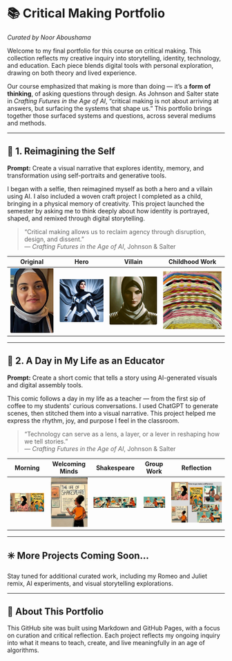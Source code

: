 # 📚 Critical Making Portfolio  
*Curated by Noor Aboushama*

Welcome to my final portfolio for this course on critical making. This collection reflects my creative inquiry into storytelling, identity, technology, and education. Each piece blends digital tools with personal exploration, drawing on both theory and lived experience.

Our course emphasized that making is more than doing — it’s a **form of thinking**, of asking questions through design. As Johnson and Salter state in *Crafting Futures in the Age of AI*, “critical making is not about arriving at answers, but surfacing the systems that shape us.” This portfolio brings together those surfaced systems and questions, across several mediums and methods.

---

## 🔹 1. Reimagining the Self

**Prompt:** Create a visual narrative that explores identity, memory, and transformation using self-portraits and generative tools.

I began with a selfie, then reimagined myself as both a hero and a villain using AI. I also included a woven craft project I completed as a child, bringing in a physical memory of creativity. This project launched the semester by asking me to think deeply about how identity is portrayed, shaped, and remixed through digital storytelling.

> “Critical making allows us to reclaim agency through disruption, design, and dissent.”  
> — *Crafting Futures in the Age of AI*, Johnson & Salter

| Original | Hero | Villain | Childhood Work |
|---------|------|---------|----------------|
| ![Original](images/original.jpg) | ![Hero](images/hero.jpg) | ![Villain](images/villain.jpg) | ![Weaving](images/weaving.jpg) |

---

## 🔹 2. A Day in My Life as an Educator

**Prompt:** Create a short comic that tells a story using AI-generated visuals and digital assembly tools.

This comic follows a day in my life as a teacher — from the first sip of coffee to my students' curious conversations. I used ChatGPT to generate scenes, then stitched them into a visual narrative. This project helped me express the rhythm, joy, and purpose I feel in the classroom.

> “Technology can serve as a lens, a layer, or a lever in reshaping how we tell stories.”  
> — *Crafting Futures in the Age of AI*, Johnson & Salter

| Morning | Welcoming Minds | Shakespeare | Group Work | Reflection |
|--------|------------------|-------------|------------|------------|
| ![Morning](images/morning.jpg) | ![Welcome](images/welcome.jpg) | ![Shakespeare](images/shakespeare.jpg) | ![Group](images/group.jpg) | ![Purpose](images/purpose.jpg) |

---

## ✳️ More Projects Coming Soon...

Stay tuned for additional curated work, including my Romeo and Juliet remix, AI experiments, and visual storytelling explorations.

---

## 🧠 About This Portfolio

This GitHub site was built using Markdown and GitHub Pages, with a focus on curation and critical reflection. Each project reflects my ongoing inquiry into what it means to teach, create, and live meaningfully in an age of algorithms.
